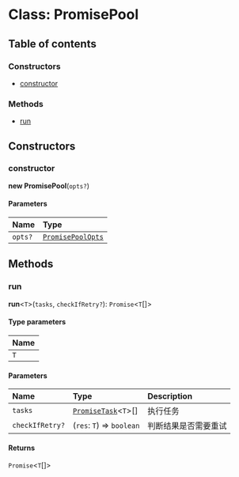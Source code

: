 # Class: PromisePool

## Table of contents

### Constructors

* [constructor](/auto-docs/free-layout-editor/classes/PromisePool.md#constructor)

### Methods

* [run](/auto-docs/free-layout-editor/classes/PromisePool.md#run)

## Constructors

### constructor

**new PromisePool**(`opts?`)

#### Parameters

| Name | Type |
| :------ | :------ |
| `opts?` | [`PromisePoolOpts`](/auto-docs/free-layout-editor/interfaces/PromisePoolOpts.md) |

## Methods

### run

**run**<`T`>(`tasks`, `checkIfRetry?`): `Promise`<`T`\[]>

#### Type parameters

| Name |
| :------ |
| `T` |

#### Parameters

| Name | Type | Description |
| :------ | :------ | :------ |
| `tasks` | [`PromiseTask`](/auto-docs/free-layout-editor/interfaces/PromiseTask.md)<`T`>\[] | 执行任务 |
| `checkIfRetry?` | (`res`: `T`) => `boolean` | 判断结果是否需要重试 |

#### Returns

`Promise`<`T`\[]>
